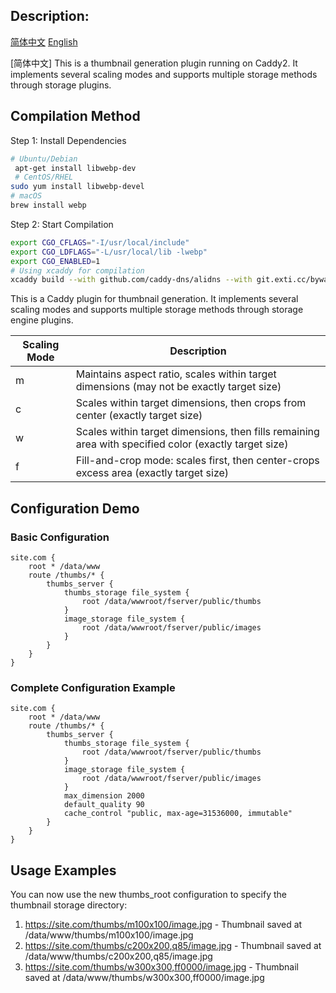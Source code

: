 ## Description:

[简体中文](./README_CN.md)
[English](./README.md)

[简体中文]
This is a thumbnail generation plugin running on Caddy2. It implements several scaling modes and supports multiple storage methods through storage plugins.


## Compilation Method

Step 1: Install Dependencies

```bash
# Ubuntu/Debian
 apt-get install libwebp-dev    
 # CentOS/RHEL   
sudo yum install libwebp-devel    
# macOS   
brew install webp   
```
Step 2: Start Compilation

```bash
export CGO_CFLAGS="-I/usr/local/include"
export CGO_LDFLAGS="-L/usr/local/lib -lwebp"
export CGO_ENABLED=1
# Using xcaddy for compilation
xcaddy build --with github.com/caddy-dns/alidns --with git.exti.cc/bywayboy/caddy-thumbs=./caddy-thumbs   
```


This is a Caddy plugin for thumbnail generation. It implements several scaling modes and supports multiple storage methods through storage engine plugins.





| Scaling Mode | Description |
|-------|-------|
| m | Maintains aspect ratio, scales within target dimensions (may not be exactly target size) |
| c | Scales within target dimensions, then crops from center (exactly target size) |
| w | Scales within target dimensions, then fills remaining area with specified color (exactly target size) |
| f | Fill-and-crop mode: scales first, then center-crops excess area (exactly target size) |


## Configuration Demo

### Basic Configuration
```caddyfile
site.com {
    root * /data/www
    route /thumbs/* {
        thumbs_server {
            thumbs_storage file_system {
                root /data/wwwroot/fserver/public/thumbs
            }
            image_storage file_system {
                root /data/wwwroot/fserver/public/images
            }
        }
    }
}
```

### Complete Configuration Example

```caddyfile
site.com {
    root * /data/www
    route /thumbs/* {
        thumbs_server {
            thumbs_storage file_system {
                root /data/wwwroot/fserver/public/thumbs
            }
            image_storage file_system {
                root /data/wwwroot/fserver/public/images
            }
            max_dimension 2000
            default_quality 90
            cache_control "public, max-age=31536000, immutable"
        }
    }
}
```

## Usage Examples

You can now use the new thumbs_root configuration to specify the thumbnail storage directory:

1. https://site.com/thumbs/m100x100/image.jpg - Thumbnail saved at /data/www/thumbs/m100x100/image.jpg
2. https://site.com/thumbs/c200x200,q85/image.jpg - Thumbnail saved at /data/www/thumbs/c200x200,q85/image.jpg
3. https://site.com/thumbs/w300x300,ff0000/image.jpg - Thumbnail saved at /data/www/thumbs/w300x300,ff0000/image.jpg

